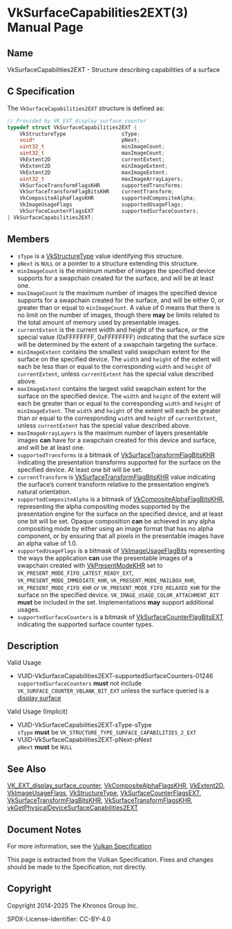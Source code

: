 # VkSurfaceCapabilities2EXT(3) Manual Page

## Name

VkSurfaceCapabilities2EXT - Structure describing capabilities of a surface



## [](#_c_specification)C Specification

The `VkSurfaceCapabilities2EXT` structure is defined as:

```c++
// Provided by VK_EXT_display_surface_counter
typedef struct VkSurfaceCapabilities2EXT {
    VkStructureType                  sType;
    void*                            pNext;
    uint32_t                         minImageCount;
    uint32_t                         maxImageCount;
    VkExtent2D                       currentExtent;
    VkExtent2D                       minImageExtent;
    VkExtent2D                       maxImageExtent;
    uint32_t                         maxImageArrayLayers;
    VkSurfaceTransformFlagsKHR       supportedTransforms;
    VkSurfaceTransformFlagBitsKHR    currentTransform;
    VkCompositeAlphaFlagsKHR         supportedCompositeAlpha;
    VkImageUsageFlags                supportedUsageFlags;
    VkSurfaceCounterFlagsEXT         supportedSurfaceCounters;
} VkSurfaceCapabilities2EXT;
```

## [](#_members)Members

- `sType` is a [VkStructureType](https://registry.khronos.org/vulkan/specs/latest/man/html/VkStructureType.html) value identifying this structure.
- `pNext` is `NULL` or a pointer to a structure extending this structure.
- `minImageCount` is the minimum number of images the specified device supports for a swapchain created for the surface, and will be at least one.
- `maxImageCount` is the maximum number of images the specified device supports for a swapchain created for the surface, and will be either 0, or greater than or equal to `minImageCount`. A value of 0 means that there is no limit on the number of images, though there **may** be limits related to the total amount of memory used by presentable images.
- `currentExtent` is the current width and height of the surface, or the special value (0xFFFFFFFF, 0xFFFFFFFF) indicating that the surface size will be determined by the extent of a swapchain targeting the surface.
- `minImageExtent` contains the smallest valid swapchain extent for the surface on the specified device. The `width` and `height` of the extent will each be less than or equal to the corresponding `width` and `height` of `currentExtent`, unless `currentExtent` has the special value described above.
- `maxImageExtent` contains the largest valid swapchain extent for the surface on the specified device. The `width` and `height` of the extent will each be greater than or equal to the corresponding `width` and `height` of `minImageExtent`. The `width` and `height` of the extent will each be greater than or equal to the corresponding `width` and `height` of `currentExtent`, unless `currentExtent` has the special value described above.
- `maxImageArrayLayers` is the maximum number of layers presentable images **can** have for a swapchain created for this device and surface, and will be at least one.
- `supportedTransforms` is a bitmask of [VkSurfaceTransformFlagBitsKHR](https://registry.khronos.org/vulkan/specs/latest/man/html/VkSurfaceTransformFlagBitsKHR.html) indicating the presentation transforms supported for the surface on the specified device. At least one bit will be set.
- `currentTransform` is [VkSurfaceTransformFlagBitsKHR](https://registry.khronos.org/vulkan/specs/latest/man/html/VkSurfaceTransformFlagBitsKHR.html) value indicating the surface’s current transform relative to the presentation engine’s natural orientation.
- `supportedCompositeAlpha` is a bitmask of [VkCompositeAlphaFlagBitsKHR](https://registry.khronos.org/vulkan/specs/latest/man/html/VkCompositeAlphaFlagBitsKHR.html), representing the alpha compositing modes supported by the presentation engine for the surface on the specified device, and at least one bit will be set. Opaque composition **can** be achieved in any alpha compositing mode by either using an image format that has no alpha component, or by ensuring that all pixels in the presentable images have an alpha value of 1.0.
- `supportedUsageFlags` is a bitmask of [VkImageUsageFlagBits](https://registry.khronos.org/vulkan/specs/latest/man/html/VkImageUsageFlagBits.html) representing the ways the application **can** use the presentable images of a swapchain created with [VkPresentModeKHR](https://registry.khronos.org/vulkan/specs/latest/man/html/VkPresentModeKHR.html) set to `VK_PRESENT_MODE_FIFO_LATEST_READY_EXT`, `VK_PRESENT_MODE_IMMEDIATE_KHR`, `VK_PRESENT_MODE_MAILBOX_KHR`, `VK_PRESENT_MODE_FIFO_KHR` or `VK_PRESENT_MODE_FIFO_RELAXED_KHR` for the surface on the specified device. `VK_IMAGE_USAGE_COLOR_ATTACHMENT_BIT` **must** be included in the set. Implementations **may** support additional usages.
- `supportedSurfaceCounters` is a bitmask of [VkSurfaceCounterFlagBitsEXT](https://registry.khronos.org/vulkan/specs/latest/man/html/VkSurfaceCounterFlagBitsEXT.html) indicating the supported surface counter types.

## [](#_description)Description

Valid Usage

- [](#VUID-VkSurfaceCapabilities2EXT-supportedSurfaceCounters-01246)VUID-VkSurfaceCapabilities2EXT-supportedSurfaceCounters-01246  
  `supportedSurfaceCounters` **must** not include `VK_SURFACE_COUNTER_VBLANK_BIT_EXT` unless the surface queried is a [display surface](https://registry.khronos.org/vulkan/specs/latest/html/vkspec.html#wsi-display-surfaces)

Valid Usage (Implicit)

- [](#VUID-VkSurfaceCapabilities2EXT-sType-sType)VUID-VkSurfaceCapabilities2EXT-sType-sType  
  `sType` **must** be `VK_STRUCTURE_TYPE_SURFACE_CAPABILITIES_2_EXT`
- [](#VUID-VkSurfaceCapabilities2EXT-pNext-pNext)VUID-VkSurfaceCapabilities2EXT-pNext-pNext  
  `pNext` **must** be `NULL`

## [](#_see_also)See Also

[VK\_EXT\_display\_surface\_counter](https://registry.khronos.org/vulkan/specs/latest/man/html/VK_EXT_display_surface_counter.html), [VkCompositeAlphaFlagsKHR](https://registry.khronos.org/vulkan/specs/latest/man/html/VkCompositeAlphaFlagsKHR.html), [VkExtent2D](https://registry.khronos.org/vulkan/specs/latest/man/html/VkExtent2D.html), [VkImageUsageFlags](https://registry.khronos.org/vulkan/specs/latest/man/html/VkImageUsageFlags.html), [VkStructureType](https://registry.khronos.org/vulkan/specs/latest/man/html/VkStructureType.html), [VkSurfaceCounterFlagsEXT](https://registry.khronos.org/vulkan/specs/latest/man/html/VkSurfaceCounterFlagsEXT.html), [VkSurfaceTransformFlagBitsKHR](https://registry.khronos.org/vulkan/specs/latest/man/html/VkSurfaceTransformFlagBitsKHR.html), [VkSurfaceTransformFlagsKHR](https://registry.khronos.org/vulkan/specs/latest/man/html/VkSurfaceTransformFlagsKHR.html), [vkGetPhysicalDeviceSurfaceCapabilities2EXT](https://registry.khronos.org/vulkan/specs/latest/man/html/vkGetPhysicalDeviceSurfaceCapabilities2EXT.html)

## [](#_document_notes)Document Notes

For more information, see the [Vulkan Specification](https://registry.khronos.org/vulkan/specs/latest/html/vkspec.html#VkSurfaceCapabilities2EXT)

This page is extracted from the Vulkan Specification. Fixes and changes should be made to the Specification, not directly.

## [](#_copyright)Copyright

Copyright 2014-2025 The Khronos Group Inc.

SPDX-License-Identifier: CC-BY-4.0